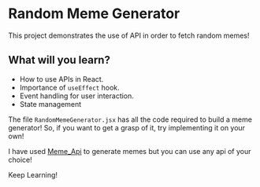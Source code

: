 
# Random Meme Generator

This project demonstrates the use of API in order to fetch random memes!

## What will you learn?

- How to use APIs in React.
- Importance of `useEffect` hook.
- Event handling for user interaction.
- State management

The file `RandomMemeGenerator.jsx` has all the code required to build a meme generator! So, if you want to get a grasp of it, try implementing it on your own!

I have used [Meme_Api](https://github.com/D3vd/Meme_Api) to generate memes but you can use any api of your choice!

Keep Learning!
